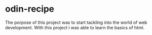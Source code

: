 # odin-recipe

The porpose of this project was to start tackling into the world of web development.
With this project i was able to learn the basics of html. 
